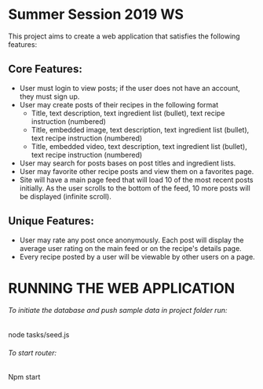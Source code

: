 
# Summer Session 2019 WS

This project aims to create a web application that satisfies the following features:

## Core Features:
- User must login to view posts; if the user does not have an account, they must sign up.
- User may create posts of their recipes in the following format
  - Title, text description, text ingredient list (bullet), text recipe instruction (numbered)
  - Title, embedded image, text description, text ingredient list (bullet), text recipe instruction (numbered)
  - Title, embedded video, text description, text ingredient list (bullet), text recipe instruction (numbered)
- User may search for posts bases on post titles and ingredient lists.
- User may favorite other recipe posts and view them on a favorites page.
- Site will have a main page feed that will load 10 of the most recent posts initially. As the user scrolls to the bottom of the feed, 10 more posts will be displayed (infinite scroll).

## Unique Features:
- User may rate any post once anonymously. Each post will display the average user rating on the main feed or on the recipe's details page.
- Every recipe posted by a user will be viewable by other users on a page.


# RUNNING THE WEB APPLICATION

###### To initiate the database and push sample data in project folder run:
node tasks/seed.js

###### To start router:
Npm start



